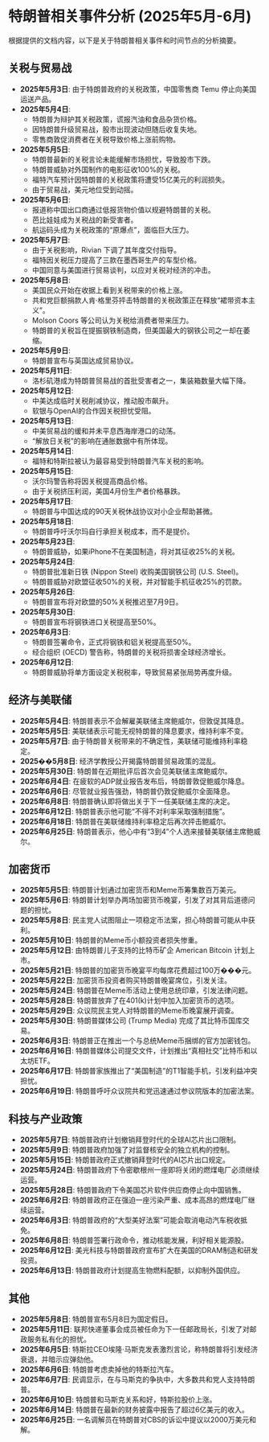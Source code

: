 # 特朗普相关事件分析 (2025年5月-6月)

根据提供的文档内容，以下是关于特朗普相关事件和时间节点的分析摘要。

## 关税与贸易战

*   **2025年5月3日**: 由于特朗普政府的关税政策，中国零售商 Temu 停止向美国运送产品。
*   **2025年5月4日**:
    *   特朗普为辩护其关税政策，谎报汽油和食品杂货价格。
    *   因特朗普升级贸易战，股市出现波动但随后收复失地。
    *   零售商敦促消费者在关税导致价格上涨前购物。
*   **2025年5月5日**:
    *   特朗普最新的关税言论未能缓解市场担忧，导致股市下跌。
    *   特朗普威胁对外国制作的电影征收100%的关税。
    *   福特汽车预计因特朗普的关税政策将遭受15亿美元的利润损失。
    *   由于贸易战，美元地位受到动摇。
*   **2025年5月6日**:
    *   报道称中国出口商通过低报货物价值以规避特朗普的关税。
    *   芭比娃娃成为关税战的新受害者。
    *   航运码头成为关税政策的“原爆点”，面临巨大压力。
*   **2025年5月7日**:
    *   由于关税影响，Rivian 下调了其年度交付指导。
    *   福特因关税压力提高了三款在墨西哥生产的车型价格。
    *   中国同意与美国进行贸易谈判，以应对关税对经济的冲击。
*   **2025年5月8日**:
    *   美国民众开始在收据上看到关税带来的价格上涨。
    *   共和党巨额捐款人肯·格里芬抨击特朗普的关税政策正在释放“裙带资本主义”。
    *   Molson Coors 等公司认为关税给消费者带来压力。
    *   特朗普的关税旨在提振钢铁制造商，但美国最大的钢铁公司之一却在萎缩。
*   **2025年5月9日**:
    *   特朗普宣布与英国达成贸易协议。
*   **2025年5月11日**:
    *   洛杉矶港成为特朗普贸易战的首批受害者之一，集装箱数量大幅下降。
*   **2025年5月12日**:
    *   中美达成临时关税削减协议，推动股市飙升。
    *   软银与OpenAI的合作因关税担忧受阻。
*   **2025年5月13日**:
    *   中美贸易战的缓和并未平息西海岸港口的动荡。
    *   “解放日关税”的影响在通胀数据中有所体现。
*   **2025年5月14日**:
    *   福特和特斯拉被认为最容易受到特朗普汽车关税的影响。
*   **2025年5月15日**:
    *   沃尔玛警告称将因关税提高商品价格。
    *   由于关税挤压利润，美国4月份生产者价格暴跌。
*   **2025年5月17日**:
    *   特朗普与中国达成的90天关税休战协议对小企业帮助甚微。
*   **2025年5月18日**:
    *   特朗普呼吁沃尔玛自行承担关税成本，而不是提价。
*   **2025年5月23日**:
    *   特朗普威胁，如果iPhone不在美国制造，将对其征收25%的关税。
*   **2025年5月24日**:
    *   特朗普批准新日铁 (Nippon Steel) 收购美国钢铁公司 (U.S. Steel)。
    *   特朗普威胁对欧盟征收50%的关税，并对智能手机征收25%的罚款。
*   **2025年5月26日**:
    *   特朗普宣布将对欧盟的50%关税推迟至7月9日。
*   **2025年5月30日**:
    *   特朗普宣布将钢铁进口关税提高至50%。
*   **2025年6月3日**:
    *   特朗普签署命令，正式将钢铁和铝关税提高至50%。
    *   经合组织 (OECD) 警告称，特朗普的关税将损害全球经济增长。
*   **2025年6月12日**:
    *   特朗普威胁将单方面设定关税税率，导致贸易紧张局势再度升级。

## 经济与美联储

*   **2025年5月4日**: 特朗普表示不会解雇美联储主席鲍威尔，但敦促其降息。
*   **2025年5月5日**: 美联储表示可能无视特朗普的降息要求，维持利率不变。
*   **2025年5月7日**: 由于特朗普关税带来的不确定性，美联储可能维持利率稳定。
*   **2025��5月8日**: 经济学教授公开揭露特朗普贸易政策的混乱。
*   **2025年5月30日**: 特朗普在近期批评后首次会见美联储主席鲍威尔。
*   **2025年6月4日**: 在疲软的ADP就业报告发布后，特朗普敦促鲍威尔降息。
*   **2025年6月6日**: 尽管就业报告强劲，特朗普仍敦促鲍威尔全面降息。
*   **2025年6月8日**: 特朗普确认即将做出关于下一任美联储主席的决定。
*   **2025年6月12日**: 特朗普表示他可能“不得不对利率采取强制措施”。
*   **2025年6月18日**: 特朗普在美联储维持利率稳定后再次抨击鲍威尔。
*   **2025年6月25日**: 特朗普表示，他心中有“3到4”个人选来接替美联储主席鲍威尔。

## 加密货币

*   **2025年5月5日**: 特朗普计划通过加密货币和Meme币筹集数百万美元。
*   **2025年5月6日**: 特朗普计划举办两场加密货币晚宴，引发了对其背后道德问题的担忧。
*   **2025年5月8日**: 民主党人试图阻止一项稳定币法案，担心特朗普可能从中获利。
*   **2025年5月10日**: 特朗普的Meme币小额投资者损失惨重。
*   **2025年5月12日**: 由特朗普儿子支持的比特币矿企 American Bitcoin 计划上市。
*   **2025年5月21日**: 特朗普的加密货币晚宴平均每席花费超过100万���元。
*   **2025年5月22日**: 加密货币投资者购买特朗普晚宴席位，引发关注。
*   **2025年5月24日**: 特朗普在Meme币活动上使用总统印章，引发法律问题。
*   **2025年5月28日**: 特朗普放弃了在401(k)计划中加入加密货币的选项。
*   **2025年5月29日**: 众议院民主党人对特朗普的Meme币晚宴展开调查。
*   **2025年5月30日**: 特朗普媒体公司 (Trump Media) 完成了其比特币国库交易。
*   **2025年6月3日**: 特朗普正在推出一个与总统Meme币捆绑的官方加密钱包。
*   **2025年6月16日**: 特朗普媒体公司提交文件，计划推出“真相社交”比特币和以太坊ETF。
*   **2025年6月17日**: 特朗普家族推出了“美国制造”的T1智能手机，引发利益冲突担忧。
*   **2025年6月19日**: 特朗普呼吁众议院共和党迅速通过参议院版本的加密法案。

## 科技与产业政策

*   **2025年5月7日**: 特朗普政府计划撤销拜登时代的全球AI芯片出口限制。
*   **2025年5月9日**: 特朗普政府加强了对监督核安全的独立机构的控制。
*   **2025年5月15日**: 特朗普政府正式撤销拜登时代的AI芯片出口规定。
*   **2025年5月24日**: 特朗普政府下令密歇根州一座即将关闭的燃煤电厂必须继续运营。
*   **2025年5月28日**: 特朗普政府下令美国芯片软件供应商停止向中国销售。
*   **2025年6月2日**: 特朗普政府正在强迫一座污染严重、成本高昂的燃煤电厂继续运营。
*   **2025年6月3日**: 特朗普政府的“大型美好法案”可能会取消电动汽车税收抵免。
*   **2025年6月8日**: 特朗普签署行政命令，推动核能发展，利好相关能源股。
*   **2025年6月12日**: 美光科技与特朗普政府宣布扩大在美国的DRAM制造和研发投资。
*   **2025年6月13日**: 特朗普政府计划提高生物燃料配额，以抑制外国供应。

## 其他

*   **2025年5月8日**: 特朗普宣布5月8日为国定假日。
*   **2025年5月11日**: 联邦快递董事会成员被任命为下一任邮政局长，引发了对邮政服务私有化的担忧。
*   **2025年6月5日**: 特斯拉CEO埃隆·马斯克发表激烈言论，称特朗普将引发经济衰退，并暗示应弹劾他。
*   **2025年6月6日**: 特朗普考虑卖掉他的特斯拉汽车。
*   **2025年6月7日**: 民调显示，在与马斯克的争执中，大多数共和党人支持特朗普。
*   **2025年6月10日**: 特朗普和马斯克关系和好，特斯拉股价上涨。
*   **2025年6月14日**: 特朗普在最新的财务披露中报告了超过6亿美元的收入。
*   **2025年6月25日**: 一名调解员在特朗普对CBS的诉讼中提议以2000万美元和解。
